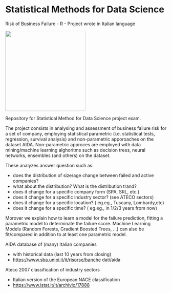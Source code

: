 # Statistical Methods for Data Science
Risk of Business Failure - R - Project wrote in Italian language

<img width=250px src="https://www.plan4res.eu/wp-content/uploads/2018/02/University-of-Pisa-Italy.png" />

Repository for Statistical Method for Data Science project exam.

The project consists in analysing and assessment of business failure risk for a set of company, employing statistical parametric (i.e. statistical tests, regression, survival analysis) and non-parametric apporoaches on the dataset AIDA.
Non-parametric approces are employed with data mining/machine learning alghoritms such as decision trees, neural networks, ensembles (and others) on the dataset.

These analyzes answer question such as:
- does the distribution of size/age change between failed and active companies? 
- what about the distribution? What is the distribution trand?
- does it change for a specific company form (SPA, SRL, etc.)
- does it change for a specific industry sector? (see ATECO sectors)
- does it change for a specific location? ( eg.eg., Tuscany, Lombardy,etc)
- does it change for a specific time? ( eg.eg., in 1/2/3 years from now)

Morover we explain how to learn a model for the failure prediction, fitting a parametric model to determinate the failure score. Machine Learning Models (Random Forests, Gradient Boosted Trees, …)
can also be fit/compared in addition to at least one parametric model.

AIDA database of (many) Italian companies
- with historical data (last 10 years from closing)
- https://www.sba.unipi.it/it/risorse/banche dati/aida

Ateco 2007 classification of industry sectors
- Italian version of the European NACE classification
- https://www.istat.it/it/archivio/17888
